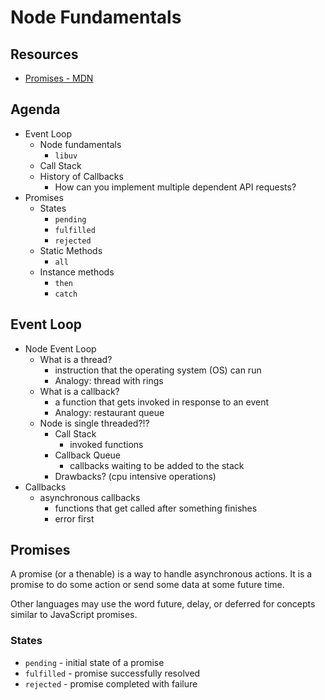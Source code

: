 # Node Fundamentals

## Resources

- [Promises - MDN](https://developer.mozilla.org/en-US/docs/Web/JavaScript/Reference/Global_Objects/Promise)

## Agenda

- Event Loop
  - Node fundamentals
    - `libuv`
  - Call Stack
  - History of Callbacks
    - How can you implement multiple dependent API requests?
- Promises
  - States
    - `pending`
    - `fulfilled`
    - `rejected`
  - Static Methods
    - `all`
  - Instance methods
    - `then`
    - `catch`

## Event Loop

- Node Event Loop
  - What is a thread?
    - instruction that the operating system (OS) can
      run
    - Analogy: thread with rings
  - What is a callback?
    - a function that gets invoked in response
      to an event
    - Analogy: restaurant queue
  - Node is single threaded?!?
    - Call Stack
      - invoked functions
    - Callback Queue
      - callbacks waiting to be added to the stack
    - Drawbacks? (cpu intensive operations)
- Callbacks
  - asynchronous callbacks
    - functions that get called after something
      finishes
    - error first

## Promises

A promise (or a thenable) is a way to handle asynchronous actions. It is a
promise to do some action or send some data at some future time.

Other languages may use the word future, delay, or deferred for concepts similar
to JavaScript promises.

### States

- `pending` - initial state of a promise
- `fulfilled` - promise successfully resolved
- `rejected` - promise completed with failure
